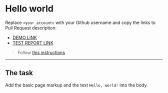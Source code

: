 # Hello world
Replace `<your_account>` with your Github username and copy the links to Pull Request description:
- [DEMO LINK](https://sTorba24.github.io/layout_hello-world/)
- [TEST REPORT LINK](https://sTorba24.github.io/layout_hello-world/report/html_report/)

> Follow [this instructions](https://github.com/mate-academy/layout_task-guideline#how-to-solve-the-layout-tasks-on-github)
___

## The task 
Add the basic page markup and the text `Hello, world!` into the body.
